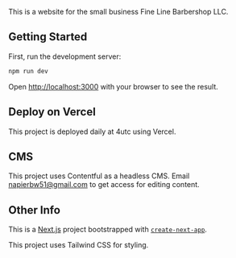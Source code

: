 This is a website for the small business Fine Line Barbershop LLC.

## Getting Started

First, run the development server:

```bash
npm run dev
```

Open [http://localhost:3000](http://localhost:3000) with your browser to see the result.

## Deploy on Vercel

This project is deployed daily at 4utc using Vercel.

## CMS

This project uses Contentful as a headless CMS.
Email napierbw51@gmail.com to get access for editing content.

## Other Info

This is a [Next.js](https://nextjs.org) project bootstrapped with [`create-next-app`](https://nextjs.org/docs/app/api-reference/cli/create-next-app).

This project uses Tailwind CSS for styling.
